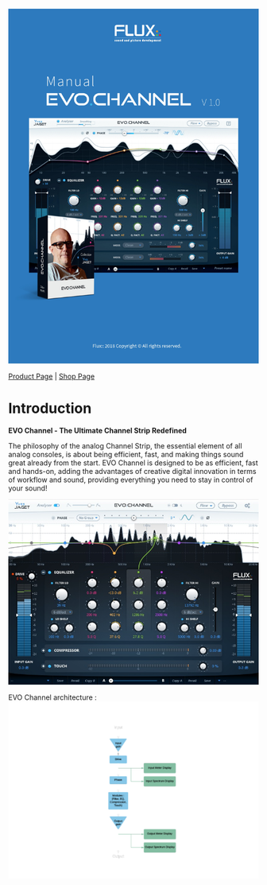 ![](include/ManualEvoChannel-000.jpg)

[Product Page](https://www.flux.audio/project/evo-channel/) 
| [Shop Page](https://shop.flux.audio/en_US/products/evo-channel)

# Introduction

**EVO Channel - The Ultimate Channel Strip Redefined**

The philosophy of the analog Channel Strip, the essential element of all analog consoles, is about being
efficient, fast, and making things sound great already from the start. EVO Channel is designed to be as efficient,
fast and hands-on, adding the advantages of creative digital innovation in terms of workflow and sound,
providing everything you need to stay in control of your sound!

![](include/ManualEvoChannel-003.jpg)

EVO Channel architecture :
![](include/ManualEvoChannel-005.png)
